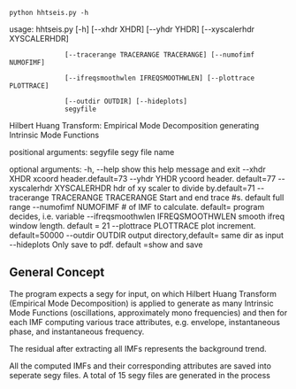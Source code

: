 

`python hhtseis.py -h `

usage: hhtseis.py [-h] [--xhdr XHDR] [--yhdr YHDR] [--xyscalerhdr XYSCALERHDR]

                  [--tracerange TRACERANGE TRACERANGE] [--numofimf NUMOFIMF]

                  [--ifreqsmoothwlen IFREQSMOOTHWLEN] [--plottrace PLOTTRACE]

                  [--outdir OUTDIR] [--hideplots]
                  segyfile

Hilbert Huang Transform: Empirical Mode Decomposition generating Intrinsic Mode Functions

positional arguments:
  segyfile              segy file name

optional arguments:
  -h, --help            show this help message and exit
  --xhdr XHDR           xcoord header.default=73
  --yhdr YHDR           ycoord header. default=77
  --xyscalerhdr XYSCALERHDR
                        hdr of xy scaler to divide by.default=71
  --tracerange TRACERANGE TRACERANGE
                        Start and end trace #s. default full range
  --numofimf NUMOFIMF   # of IMF to calculate. default= program decides, i.e.
                        variable
  --ifreqsmoothwlen IFREQSMOOTHWLEN
                        smooth ifreq window length. default = 21
  --plottrace PLOTTRACE
                        plot increment. default=50000
  --outdir OUTDIR       output directory,default= same dir as input
  --hideplots           Only save to pdf. default =show and save

  ##  General Concept

  The program expects a segy for input, on which Hilbert Huang Transform (Empirical Mode Decomposition) is applied to generate as many Intrinsic Mode Functions (oscillations, approximately mono frequencies) and then for each IMF computing various trace attributes, e.g. envelope, instantaneous phase, and instantaneous frequency.

  The residual after extracting all IMFs represents the background trend.

  All the computed IMFs and their corresponding attributes are saved into seperate segy files. A total of 15 segy files are generated in the process
